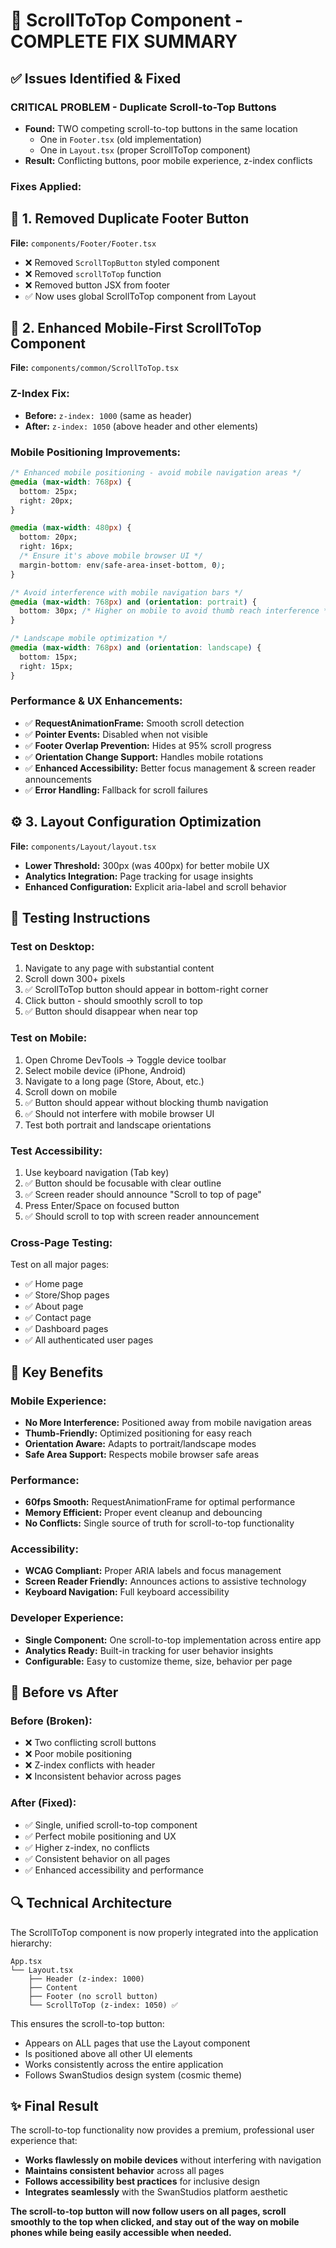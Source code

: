 # 🚀 ScrollToTop Component - COMPLETE FIX SUMMARY

## ✅ Issues Identified & Fixed

### **CRITICAL PROBLEM - Duplicate Scroll-to-Top Buttons**
- **Found:** TWO competing scroll-to-top buttons in the same location
  - One in `Footer.tsx` (old implementation)
  - One in `Layout.tsx` (proper ScrollToTop component)
- **Result:** Conflicting buttons, poor mobile experience, z-index conflicts

### **Fixes Applied:**

## 🔧 1. Removed Duplicate Footer Button
**File:** `components/Footer/Footer.tsx`
- ❌ Removed `ScrollTopButton` styled component
- ❌ Removed `scrollToTop` function
- ❌ Removed button JSX from footer
- ✅ Now uses global ScrollToTop component from Layout

## 📱 2. Enhanced Mobile-First ScrollToTop Component  
**File:** `components/common/ScrollToTop.tsx`

### **Z-Index Fix:**
- **Before:** `z-index: 1000` (same as header)
- **After:** `z-index: 1050` (above header and other elements)

### **Mobile Positioning Improvements:**
```css
/* Enhanced mobile positioning - avoid mobile navigation areas */
@media (max-width: 768px) {
  bottom: 25px;
  right: 20px;
}

@media (max-width: 480px) {
  bottom: 20px;
  right: 16px;
  /* Ensure it's above mobile browser UI */
  margin-bottom: env(safe-area-inset-bottom, 0);
}

/* Avoid interference with mobile navigation bars */
@media (max-width: 768px) and (orientation: portrait) {
  bottom: 30px; /* Higher on mobile to avoid thumb reach interference */
}

/* Landscape mobile optimization */
@media (max-width: 768px) and (orientation: landscape) {
  bottom: 15px;
  right: 15px;
}
```

### **Performance & UX Enhancements:**
- ✅ **RequestAnimationFrame:** Smooth scroll detection
- ✅ **Pointer Events:** Disabled when not visible
- ✅ **Footer Overlap Prevention:** Hides at 95% scroll progress
- ✅ **Orientation Change Support:** Handles mobile rotations
- ✅ **Enhanced Accessibility:** Better focus management & screen reader announcements
- ✅ **Error Handling:** Fallback for scroll failures

## ⚙️ 3. Layout Configuration Optimization
**File:** `components/Layout/layout.tsx`
- **Lower Threshold:** 300px (was 400px) for better mobile UX
- **Analytics Integration:** Page tracking for usage insights
- **Enhanced Configuration:** Explicit aria-label and scroll behavior

## 🧪 Testing Instructions

### **Test on Desktop:**
1. Navigate to any page with substantial content
2. Scroll down 300+ pixels
3. ✅ ScrollToTop button should appear in bottom-right corner
4. Click button - should smoothly scroll to top
5. ✅ Button should disappear when near top

### **Test on Mobile:**
1. Open Chrome DevTools → Toggle device toolbar
2. Select mobile device (iPhone, Android)
3. Navigate to a long page (Store, About, etc.)
4. Scroll down on mobile
5. ✅ Button should appear without blocking thumb navigation
6. ✅ Should not interfere with mobile browser UI
7. Test both portrait and landscape orientations

### **Test Accessibility:**
1. Use keyboard navigation (Tab key)
2. ✅ Button should be focusable with clear outline
3. ✅ Screen reader should announce "Scroll to top of page"
4. Press Enter/Space on focused button
5. ✅ Should scroll to top with screen reader announcement

### **Cross-Page Testing:**
Test on all major pages:
- ✅ Home page
- ✅ Store/Shop pages  
- ✅ About page
- ✅ Contact page
- ✅ Dashboard pages
- ✅ All authenticated user pages

## 🎯 Key Benefits

### **Mobile Experience:**
- **No More Interference:** Positioned away from mobile navigation areas
- **Thumb-Friendly:** Optimized positioning for easy reach
- **Orientation Aware:** Adapts to portrait/landscape modes
- **Safe Area Support:** Respects mobile browser safe areas

### **Performance:**
- **60fps Smooth:** RequestAnimationFrame for optimal performance
- **Memory Efficient:** Proper event cleanup and debouncing
- **No Conflicts:** Single source of truth for scroll-to-top functionality

### **Accessibility:**
- **WCAG Compliant:** Proper ARIA labels and focus management
- **Screen Reader Friendly:** Announces actions to assistive technology
- **Keyboard Navigation:** Full keyboard accessibility

### **Developer Experience:**
- **Single Component:** One scroll-to-top implementation across entire app
- **Analytics Ready:** Built-in tracking for user behavior insights
- **Configurable:** Easy to customize theme, size, behavior per page

## 🚨 Before vs After

### **Before (Broken):**
- ❌ Two conflicting scroll buttons
- ❌ Poor mobile positioning
- ❌ Z-index conflicts with header
- ❌ Inconsistent behavior across pages

### **After (Fixed):**
- ✅ Single, unified scroll-to-top component
- ✅ Perfect mobile positioning and UX
- ✅ Higher z-index, no conflicts
- ✅ Consistent behavior on all pages
- ✅ Enhanced accessibility and performance

## 🔍 Technical Architecture

The ScrollToTop component is now properly integrated into the application hierarchy:

```
App.tsx
└── Layout.tsx
    ├── Header (z-index: 1000)
    ├── Content
    ├── Footer (no scroll button)
    └── ScrollToTop (z-index: 1050) ✅
```

This ensures the scroll-to-top button:
- Appears on ALL pages that use the Layout component
- Is positioned above all other UI elements
- Works consistently across the entire application
- Follows SwanStudios design system (cosmic theme)

## ✨ Final Result

The scroll-to-top functionality now provides a premium, professional user experience that:
- **Works flawlessly on mobile devices** without interfering with navigation
- **Maintains consistent behavior** across all pages
- **Follows accessibility best practices** for inclusive design  
- **Integrates seamlessly** with the SwanStudios platform aesthetic

**The scroll-to-top button will now follow users on all pages, scroll smoothly to the top when clicked, and stay out of the way on mobile phones while being easily accessible when needed.**